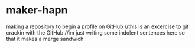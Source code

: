 # maker-hapn
making a repository to begin a profile on GitHub
//this is an excercise to git crackin with the GitHub
//im just writing some indolent sentences here so that it makes a merge sandwich
